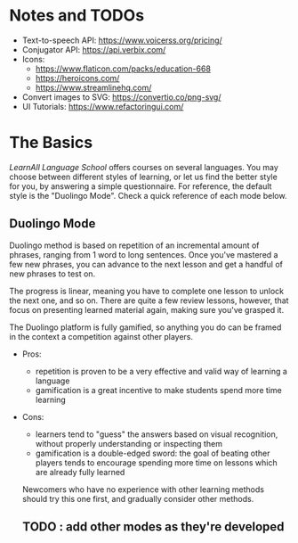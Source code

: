 # Notes and TODOs

- Text-to-speech API: https://www.voicerss.org/pricing/
- Conjugator API: https://api.verbix.com/
- Icons:
  - https://www.flaticon.com/packs/education-668
  - https://heroicons.com/
  - https://www.streamlinehq.com/
- Convert images to SVG: https://convertio.co/png-svg/
- UI Tutorials: https://www.refactoringui.com/


# The Basics

_LearnAll Language School_ offers courses on several languages. You may choose between different styles of learning, or let us find the better style for you, by answering a simple questionnaire. For reference, the default style is the "Duolingo Mode". Check a quick reference of each mode below.

## Duolingo Mode

Duolingo method is based on repetition of an incremental amount of phrases, ranging from 1 word to long sentences. Once you've mastered a few new phrases, you can advance to the next lesson and get a handful of new phrases to test on.

The progress is linear, meaning you have to complete one lesson to unlock the next one, and so on. There are quite a few review lessons, however, that focus on presenting learned material again, making sure you've grasped it.

The Duolingo platform is fully gamified, so anything you do can be framed in the context a competition against other players.

- Pros:
  - repetition is proven to be a very effective and valid way of learning a language
  - gamification is a great incentive to make students spend more time learning
- Cons:
  - learners tend to "guess" the answers based on visual recognition, without properly understanding or inspecting them
  - gamification is a double-edged sword: the goal of beating other players tends to encourage spending more time on lessons which are already fully learned

  Newcomers who have no experience with other learning methods should try this one first, and gradually consider other methods.

  ## TODO : add other modes as they're developed
